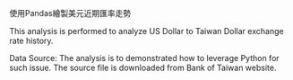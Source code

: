 使用Pandas繪製美元近期匯率走勢 

This analysis is performed to analyze US Dollar to Taiwan Dollar exchange rate history.

Data Source:
The analysis is to demonstrated how to leverage Python for such issue. The source file is downloaded from Bank of Taiwan website.
